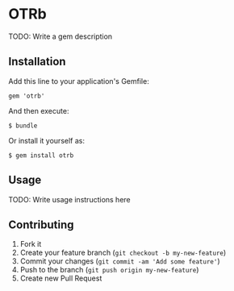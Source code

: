 # OTRb

TODO: Write a gem description

## Installation

Add this line to your application's Gemfile:

    gem 'otrb'

And then execute:

    $ bundle

Or install it yourself as:

    $ gem install otrb

## Usage

TODO: Write usage instructions here

## Contributing

1. Fork it
2. Create your feature branch (`git checkout -b my-new-feature`)
3. Commit your changes (`git commit -am 'Add some feature'`)
4. Push to the branch (`git push origin my-new-feature`)
5. Create new Pull Request

